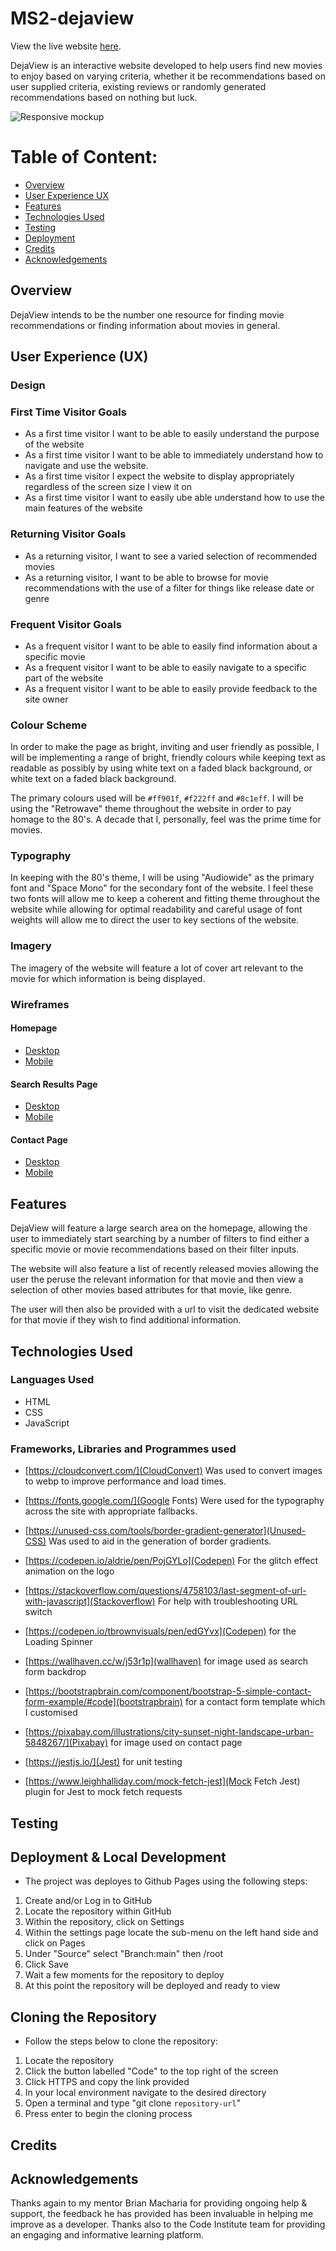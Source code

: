 # MS2-dejaview

View the live website [here](https://jaimiehemmings.github.io/MS2-dejaview/).

DejaView is an interactive website developed to help users find new movies to enjoy based on varying criteria, whether it be recommendations based on user supplied criteria, existing reviews or randomly generated recommendations based on nothing but luck.

![Responsive mockup](assets/documentation/design-mockups/preview.jpg)

# Table of Content:

- [Overview](#Overview)
- [User Experience UX](#UX)
- [Features](#features)
- [Technologies Used](#TechnologiesUsed)
- [Testing](#Testing)
- [Deployment](#Deployment)
- [Credits](#Credits)
- [Acknowledgements](#Acknowledgements)

## Overview

DejaView intends to be the number one resource for finding movie recommendations or finding information about movies in general.

## <a name="UX"></a>User Experience (UX)

### Design

### First Time Visitor Goals

- As a first time visitor I want to be able to easily understand the purpose of the website
- As a first time visitor I want to be able to immediately understand how to navigate and use the website.
- As a first time visitor I expect the website to display appropriately regardless of the screen size I view it on
- As a first time visitor I want to easily ube able understand how to use the main features of the website

### Returning Visitor Goals

- As a returning visitor, I want to see a varied selection of recommended movies
- As a returning visitor, I want to be able to browse for movie recommendations with the use of a filter for things like release date or genre

### Frequent Visitor Goals

- As a frequent visitor I want to be able to easily find information about a specific movie
- As a frequent visitor I want to be able to easily navigate to a specific part of the website
- As a frequent visitor I want to be able to easily provide feedback to the site owner

### Colour Scheme

In order to make the page as bright, inviting and user friendly as possible, I will be implementing a range of bright, friendly colours while keeping text as readable as possibly by using white text on a faded black background, or white text on a faded black background.

The primary colours used will be `#ff901f`, `#f222ff` and `#8c1eff`. I will be using the "Retrowave" theme throughout the website in order to pay homage to the 80's. A decade that I, personally, feel was the prime time for movies.

### Typography

In keeping with the 80's theme, I will be using "Audiowide" as the primary font and "Space Mono" for the secondary font of the website. I feel these two fonts will allow me to keep a coherent and fitting theme throughout the website while allowing for optimal readability and careful usage of font weights will allow me to direct the user to key sections of the website.

### Imagery

The imagery of the website will feature a lot of cover art relevant to the movie for which information is being displayed.

### Wireframes

#### Homepage

- [Desktop](assets/documentation/design-mockups/homepage-desktop.png)
- [Mobile](assets/documentation/design-mockups/homepage-mobile.png)

#### Search Results Page

- [Desktop]()
- [Mobile]()

#### Contact Page

- [Desktop]()
- [Mobile]()


## Features

DejaView will feature a large search area on the homepage, allowing the user to immediately start searching by a number of filters to find either a specific movie or movie recommendations based on their filter inputs.

The website will also feature a list of recently released movies allowing the user the peruse the relevant information for that movie and then view a selection of other movies based attributes for that movie, like genre.

The user will then also be provided with a url to visit the dedicated website for that movie if they wish to find additional information.

## Technologies Used

### Languages Used

- HTML
- CSS
- JavaScript

### Frameworks, Libraries and Programmes used

- [https://cloudconvert.com/](CloudConvert) Was used to convert images to webp to improve performance and load times.

- [https://fonts.google.com/](Google Fonts) Were used for the typography across the site with appropriate fallbacks.

- [https://unused-css.com/tools/border-gradient-generator](Unused-CSS) Was used to aid in the generation of border gradients.

- [https://codepen.io/aldrie/pen/PojGYLo](Codepen) For the glitch effect animation on the logo

- [https://stackoverflow.com/questions/4758103/last-segment-of-url-with-javascript](Stackoverflow) For help with troubleshooting URL switch

- [https://codepen.io/tbrownvisuals/pen/edGYvx](Codepen) for the Loading Spinner

- [https://wallhaven.cc/w/j53r1p](wallhaven) for image used as search form backdrop

- [https://bootstrapbrain.com/component/bootstrap-5-simple-contact-form-example/#code](bootstrapbrain) for a contact form template which I customised

- [https://pixabay.com/illustrations/city-sunset-night-landscape-urban-5848267/](Pixabay) for image used on contact page

- [https://jestjs.io/](Jest) for unit testing

- [https://www.leighhalliday.com/mock-fetch-jest](Mock Fetch Jest) plugin for Jest to mock fetch requests


## Testing

## Deployment &amp; Local Development

- The project was deployes to Github Pages using the following steps:

1. Create and/or Log in to GitHub
2. Locate the repository within GitHub
3. Within the repository, click on Settings
4. Within the settings page locate the sub-menu on the left hand side and click on Pages
5. Under "Source" select "Branch:main" then /root
6. Click Save
7. Wait a few moments for the repository to deploy
8. At this point the repository will be deployed and ready to view

## Cloning the Repository

- Follow the steps below to clone the repository:

1. Locate the repository
2. Click the button labelled "Code" to the top right of the screen
3. Click HTTPS and copy the link provided
4. In your local environment navigate to the desired directory
5. Open a terminal and type "git clone `repository-url`"
6. Press enter to begin the cloning process

## Credits

## Acknowledgements

Thanks again to my mentor Brian Macharia for providing ongoing help &amp; support, the feedback he has provided has been invaluable in helping me improve as a developer. Thanks also to the Code Institute team for providing an engaging and informative learning platform.